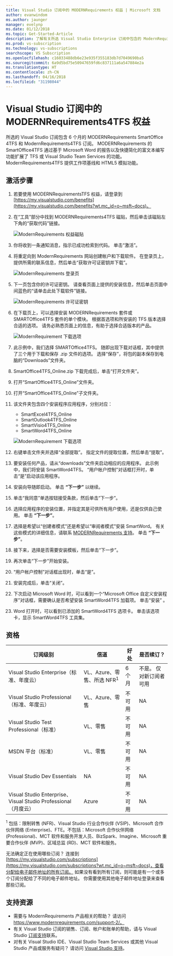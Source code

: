 ```yaml
---
title: Visual Studio 订阅中的 MODERNRequirements 权益 | Microsoft 文档
author: evanwindom
ms.author: jaunger
manager: evelynp
ms.date: 01/12/2018
ms.topic: Get-Started-Article
description: 了解有关所选 Visual Studio Enterprise 订阅中包含的 ModernRequirements 产品套件。
ms.prod: vs-subscription
ms.technology: vs-subscriptions
searchscope: VS Subscription
ms.openlocfilehash: c16033488db6e23e935f355183db7d7049690ba5
ms.sourcegitcommit: 6a9d5bd75e50947659fd6c837111a6a547884e2a
ms.translationtype: HT
ms.contentlocale: zh-CN
ms.lasthandoff: 04/16/2018
ms.locfileid: "31198044"
---
```

# <a name="the-modernrequirements4tfs-benefit-in-visual-studio-subscriptions"></a>Visual Studio 订阅中的 MODERNRequirements4TFS 权益

所选的 Visual Studio 订阅包含 6 个月的 MODERNRequirements SmartOffice 4TFS 和 ModernRequirements4TFS 订阅。  MODERNRequirements 的 SmartOffice4TFS 通过基于 Microsoft Word 的报告以及快捷简化的富文本编写功能扩展了 TFS 或 Visual Studio Team Services 的功能。  ModernRequirements4TFS 提供工作项基线和 HTML5 模拟功能。  


## <a name="activation-steps"></a>激活步骤
1.  若要使用 MODERNRequirementsTFS 权益，请登录到 [https://my.visualstudio.com/benefits](https://my.visualstudio.com/benefits?wt.mc_id=o~msft~docs)。
2.  在“工具”部分中找到 MODERNRequirements4TFS 磁贴，然后单击该磁贴左下角的“获取代码”链接。   

    ![ModernRequirements 权益磁贴](_img\vs-modernreq\vs-modernreq-tile.png)

2.  你将收到一条通知消息，指示已成功检索到代码。  单击“激活”。 

3.  将重定向到 ModernRequirements 网站创建帐户和下载软件。  在登录页上，提供所需的联系信息，然后单击“获取许可证密钥并下载”。

    ![ModernRequirements 登录页](_img\vs-modernreq\vs-modernreq-landing.png)


4.  下一页包含你的许可证密钥。  请查看页面上提供的安装信息，然后单击页面中间蓝色的“请单击此处下载软件”链接。  

    ![ModernRequirements 许可证密钥](_img\vs-modernreq\vs-modernreq-license-new-resized.png)


5.  在下载页上，可以选择安装 MODERNRequirements 套件或 SMARTOffice4TFS 套件的单个模块。  根据首选项和所安装的 TFS 版本选择合适的选项。  请务必熟悉页面上的信息，有助于选择合适版本的产品。  

    ![ModernRequirement 下载选项](_img\vs-modernreq\vs-modernreq-download-page-new.png)

6.  此示例中，我们选择 SMARTOffice4TFS。  随即出现下载对话框，其中提供了三个用于下载和保存 .zip 文件的选项。  选择“保存”，将包的副本保存到电脑的“Downloads”文件夹。 

7.  SmartOffice4TFS_Online.zip 下载完成后，单击“打开文件夹”。 

8.  打开“SmartOffice4TFS_Online”文件夹。  

9.  打开“SmartOffice4TFS_Online”子文件夹。 

10. 该文件夹包含四个安装程序应用程序，分别对应：
    - SmartExcel4TFS_Online
    - SmartOutlook4TFS_Online
    - SmartVisio4TFS_Online
    - SmartWord4TFS_Online

    ![ModernRequirement 下载选项](_img\vs-modernreq\vs-modernreq-downloaded-cropped.png)

11. 右键单击文件夹并选择“全部提取”。  指定文件的提取位置，然后单击“提取”。 

12. 要安装任何产品，请从“downloads”文件夹启动相应的应用程序。  此示例中，我们将安装 SmartWord4TFS。  “用户帐户控制”对话框打开时，单击“是”启动该应用程序。 

13. 安装向导随即启动。  单击 **“下一步”** 以继续。 

14. 单击“我同意”单选按钮接受条款，然后单击“下一步”。 

15. 选择应用程序的安装位置，并指定其是可供所有用户使用，还是仅供自己使用。  单击 **“下一步”**。 

16. 选择是希望以“创建者模式”还是希望以“审阅者模式”安装 SmartWord。  有关这些模式的详细信息，请联系 [MODERNRequirements 支持](http://www.modernrequirements.com/support-2/)。  单击 **“下一步”**。

17. 接下来，选择是否需要安装模板，然后单击“下一步”。  

18. 再次单击“下一步”开始安装。  

19. “用户帐户控制”对话框出现时，单击“是”。 

20. 安装完成后，单击“关闭”。

21. 下次启动 Microsoft Word 时，可以看到一个“Microsoft Office 自定义安装程序”对话框，需要确认是否希望安装 SmartWord4TFS 加载项。  单击“安装” 。

22. Word 打开时，可以看到已添加的 SmartWord4TFS 选项卡。 单击该选项卡，显示 SmartWord4TFS 工具集。 

## <a name="eligibility"></a>资格
| 订阅级别                                                 |     信道                                            | 好处                                                          | 是否续订？    |
|--------------------------------------------------------------------|---------------------------------------------------------|------------------------------------------------------------------|---------------|
| Visual Studio Enterprise（标准、年度云）   | VL、Azure、零售、所选 NFR<sup>1</sup> | 6 个月       |  不是。  仅对新订阅者可用          |
| Visual Studio Professional（标准、年度云） | VL、Azure、零售                                       | 不可用                                                          |NA     |
| Visual Studio Test Professional（标准）                         | VL、零售                                              | 不可用                                                          |NA     |
| MSDN 平台（标准）                                          | VL、零售                                              | 不可用                                                          |NA     |
| Visual Studio Dev Essentials | NA  |不可用                                                          |NA     |
| Visual Studio Enterprise、Visual Studio Professional（月度云） | Azure                                       | 不可用                                                           |NA|

<sup>1</sup> 包括：限制转售 (NFR)、Visual Studio 行业合作伙伴 (VSIP)、Microsoft 合作伙伴网络 (Enterprise)、FTE。不包括：Microsoft 合作伙伴网络 (Professional)、MCT 软件和服务开发人员、BizSpark、Imagine、Microsoft 重要合作伙伴 (MVP)、区域总监 (RD)、MCT 软件和服务。

无法确定正在使用哪些订阅？  连接到 [https://my.visualstudio.com/subscriptions](https://my.visualstudio.com/subscriptions?wt.mc_id=o~msft~docs)，查看分配给电子邮件地址的所有订阅。 如果没有看到所有订阅，则可能是有一个或多个订阅分配给了不同的电子邮件地址。  你需要使用其他电子邮件地址登录来查看那些订阅。 

## <a name="support-resources"></a>支持资源
-  需要与 ModernRequirements 产品相关的帮助？  请访问 https://www.modernrequirements.com/support-2/。
-  有关 Visual Studio 订阅的销售、订阅、帐户和账单的帮助，请与 Visual Studio [订阅支持](https://www.visualstudio.com/subscriptions/support/)联系。
-  对有关 Visual Studio IDE、Visual Studio Team Services 或其他 Visual Studio 产品或服务有疑问？  请访问 [Visual Studio 支持](https://www.visualstudio.com/support/)。 